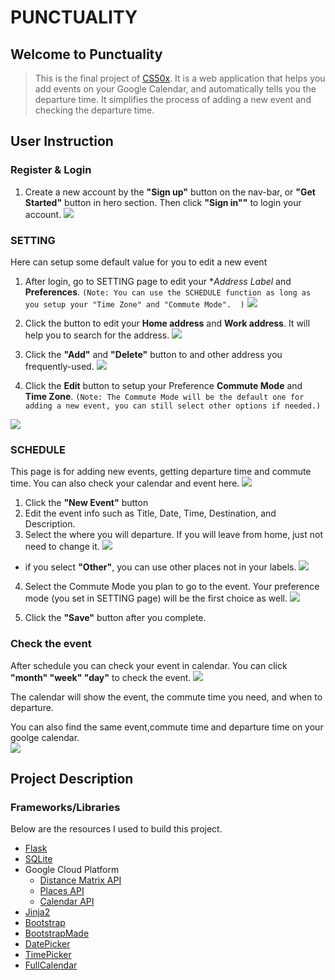 # PUNCTUALITY

## Welcome to Punctuality
>This is the final project of [CS50x](https://cs50.harvard.edu/x/2020/). It is a web application that helps you add events on your Google Calendar, and automatically tells you the departure time. It simplifies the process of adding a new event and checking the departure time.


## User Instruction
### Register & Login
1. Create a new account by the **"Sign up"** button on the nav-bar, or **"Get Started"** button in hero section. Then click **"Sign in""** to login your account.
![](https://i.imgur.com/nIkX0Hw.png)

### SETTING
Here can setup some default value for you to edit a new event 
1. After login, go to SETTING page to edit your **Address Label* and **Preferences**. 
`(Note: You can use the SCHEDULE function as long as you setup your "Time Zone" and "Commute Mode".  )`
![](https://i.imgur.com/ypJ5y9h.png)


2. Click the <i class="fa fa-edit"></i> button to edit your **Home address** and **Work address**. It will help you to search for the address. 
![](https://i.imgur.com/FZ4oOJ2.png=300x150)
3. Click the **"Add"** and **"Delete"** button to and other address you frequently-used.
![](https://i.imgur.com/dLEXtTu.png=300x150)

4. Click the **Edit** button to setup your Preference **Commute Mode** and **Time Zone**.
`(Note: The Commute Mode will be the default one for adding a new event, you can still select other options if needed.)`

![](https://i.imgur.com/6XYHXts.png=300x160)

### SCHEDULE
This page is for adding new events, getting departure time and commute time. You can also check your calendar and event here.
![](https://i.imgur.com/HLTg7Nu.png)

1. Click the **"New Event"** button
2. Edit the event info such as Title, Date, Time, Destination, and Description.
3. Select the where you will departure. If you will leave from home, just not need to change it.
![](https://i.imgur.com/ALApHbv.png=260x340)

- if you select **"Other"**, you can use other places not in your labels.
    ![](https://i.imgur.com/TrJDUtH.png=200x150)

4. Select the Commute Mode you plan to go to the event. Your preference mode (you set in SETTING page) will be the first choice as well.
![](https://i.imgur.com/sSPZukD.png=200x90)

5. Click the **"Save"** button after you complete.

### Check the event

After schedule you can check your event in calendar. You can click **"month" "week" "day"** to check the event.
![](https://i.imgur.com/EvIjSQD.png)

The calendar will show the event, the commute time you need, and when to departure.

You can also find the same event,commute time and departure time on your goolge calendar.  
![](https://i.imgur.com/sbJWrzh.png)

## Project Description
### Frameworks/Libraries
Below are the resources I used to build this project.
- [Flask](https://flask.palletsprojects.com/en/1.1.x/)
- [SQLite](https://www.sqlite.org/index.html)
- Google Cloud Platform
    - [Distance Matrix API](https://developers.google.com/maps/documentation/distance-matrix/overview)
    - [Places API](https://developers.google.com/places/web-service/overview)
    - [Calendar API](https://developers.google.com/calendar)
- [Jinja2](https://jinja.palletsprojects.com/en/2.11.x/)
- [Bootstrap](https://getbootstrap.com/)
- [BootstrapMade](https://bootstrapmade.com/)
- [DatePicker](https://fengyuanchen.github.io/datepicker/)
- [TimePicker](https://www.jonthornton.com/jquery-timepicker/)
- [FullCalendar](https://fullcalendar.io/)




